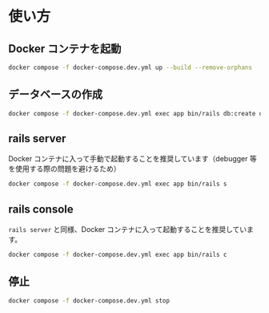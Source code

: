 # 使い方

## Docker コンテナを起動

```sh
docker compose -f docker-compose.dev.yml up --build --remove-orphans
```

## データベースの作成

```sh
docker compose -f docker-compose.dev.yml exec app bin/rails db:create db:migrate
```

## rails server

Docker コンテナに入って手動で起動することを推奨しています（debugger 等を使用する際の問題を避けるため）

```sh
docker compose -f docker-compose.dev.yml exec app bin/rails s
```

## rails console

`rails server` と同様、Docker コンテナに入って起動することを推奨しています。

```sh
docker compose -f docker-compose.dev.yml exec app bin/rails c
```

## 停止

```sh
docker compose -f docker-compose.dev.yml stop
```
